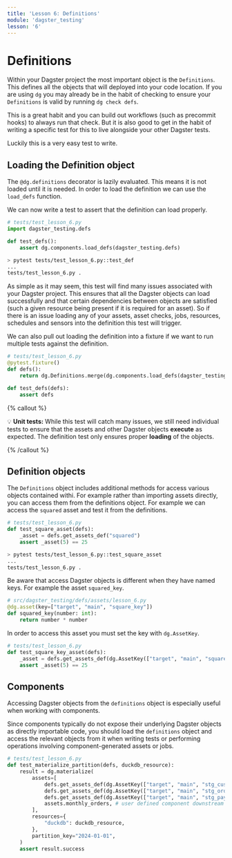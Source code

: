 ```yaml
---
title: 'Lesson 6: Definitions'
module: 'dagster_testing'
lesson: '6'
---
```


# Definitions

Within your Dagster project the most important object is the `Definitions`. This defines all the objects that will deployed into your code location. If you are using `dg` you may already be in the habit of checking to ensure your `Definitions` is valid by running `dg check defs`.

This is a great habit and you can build out workflows (such as precommit hooks) to always run that check. But it is also good to get in the habit of writing a specific test for this to live alongside your other Dagster tests.

Luckily this is a very easy test to write.

## Loading the Definition object

The `@dg.definitions` decorator is lazily evaluated. This means it is not loaded until it is needed. In order to load the definition we can use the `load_defs` function.

We can now write a test to assert that the definition can load properly.

```python
# tests/test_lesson_6.py
import dagster_testing.defs

def test_defs():
    assert dg.components.load_defs(dagster_testing.defs)
```

```bash
> pytest tests/test_lesson_6.py::test_def
...
tests/test_lesson_6.py .                                                          [100%]
```

As simple as it may seem, this test will find many issues associated with your Dagster project. This ensures that all the Dagster objects can load successfully and that certain dependencies between objects are satisfied (such a given resource being present if it is required for an asset). So if there is an issue loading any of your assets, asset checks, jobs, resources, schedules and sensors into the definition this test will trigger.

We can also pull out loading the definition into a fixture if we want to run multiple tests against the definition.

```python
# tests/test_lesson_6.py
@pytest.fixture()
def defs():
    return dg.Definitions.merge(dg.components.load_defs(dagster_testing.defs))

def test_defs(defs):
    assert defs
```

{% callout %}

💡 **Unit tests:** While this test will catch many issues, we still need individual tests to ensure that the assets and other Dagster objects __execute__ as expected. The definition test only ensures proper __loading__ of the objects.

{% /callout %}

## Definition objects

The `Definitions` object includes additional methods for access various objects contained withi. For example rather than importing assets directly, you can access them from the definitions object. For example we can access the `squared` asset and test it from the definitions.

```python
# tests/test_lesson_6.py
def test_square_asset(defs):
    _asset = defs.get_assets_def("squared")
    assert _asset(5) == 25
```

```bash
> pytest tests/test_lesson_6.py::test_square_asset
...
tests/test_lesson_6.py .                                                          [100%]
```

Be aware that access Dagster objects is different when they have named keys. For example the asset `squared_key`.

```python
# src/dagster_testing/defs/assets/lesson_6.py
@dg.asset(key=["target", "main", "square_key"])
def squared_key(number: int):
    return number * number
```

In order to access this asset you must set the key with `dg.AssetKey`.

```python
# tests/test_lesson_6.py
def test_square_key_asset(defs):
    _asset = defs.get_assets_def(dg.AssetKey(["target", "main", "square_key"]))
    assert _asset(5) == 25
```

## Components

Accessing Dagster objects from the `definitions` object is especially useful when working with components.

Since components typically do not expose their underlying Dagster objects as directly importable code, you should load the `definitions` object and access the relevant objects from it when writing tests or performing operations involving component-generated assets or jobs.

```python
# tests/test_lesson_6.py
def test_materialize_partition(defs, duckdb_resource):
    result = dg.materialize(
        assets=[
            defs.get_assets_def(dg.AssetKey(["target", "main", "stg_customers"])), # asset from dbt component
            defs.get_assets_def(dg.AssetKey(["target", "main", "stg_orders"])), # asset from dbt component
            defs.get_assets_def(dg.AssetKey(["target", "main", "stg_payments"])), # asset from dbt component
            assets.monthly_orders, # user defined component downstream of dbt
        ],
        resources={
            "duckdb": duckdb_resource,
        },
        partition_key="2024-01-01",
    )
    assert result.success
```